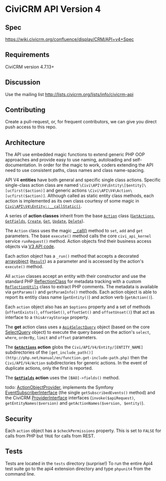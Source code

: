 CiviCRM API Version 4
=====================

Spec
----

https://wiki.civicrm.org/confluence/display/CRM/API+v4+Spec

Requirements
------------

CiviCRM version 4.7.13+

Discussion
----------

Use the mailing list http://lists.civicrm.org/lists/info/civicrm-api

Contributing
------------

Create a pull-request, or, for frequent contributors, we can give you direct push access to this repo.

Architecture
------------

The API use embedded magic functions to extend generic PHP OOP approaches and provide easy to use naming, autoloading and self-documentation.
In order for the magic to work, coders extending the API need to use consistent paths, class names and class name-spacing.

API V4 **entities** have both general and specific single class actions.
Specific single-class action class are named `\Civi\API\V4\Entity\[$entity]\[ucfirst($action)]`
and generic actions `\Civi\API\V4\Action\[ucfirst($action)]`.
Although called as static entity class methods, each action is implemented as its own class courtesy of some magic in
[`Civi\API\V4\Entity::__callStatic()`](Civi\API\V4\Entity.php).

A series of **action classes** inherit from the base
[`Action`](Civi/API/V4/Action.php) class
([`GetActions`](Civi/API/V4/Action/GetActions.php),
[`GetFields`](Civi/API/V4/Action/GetFields.php),
[`Create`](Civi/API/V4/Action/Create.php),
[`Get`](Civi/API/V4/Action/Get.php),
[`Update`](Civi/API/V4/Action/Update.php),
[`Delete`](Civi/API/V4/Action/Delete.php)).

The `Action` class uses the magic [__call()](http://php.net/manual/en/language.oop5.overloading.php#object.call) method to `set`, `add` and `get` parameters. The base `execute()` method calls the core `civi_api_kernel` service `runRequest()` method. Action objects find their business access objects via [V3 API code](https://github.com/civicrm/civicrm-core/blob/master/api/v3/utils.php#L381).

Each action object has a `_run()` method that accepts a decorated [arrayobject](http://php.net/manual/en/class.arrayobject.php) ([`Result`](Civi/API/Result.php)) as a parameter and is accessed by the action's `execute()` method.

All `action` classes accept an entity with their constructor and use the standard PHP [ReflectionClass](http://php.net/manual/en/class.reflectionclass.php)
for metadata tracking with a custom
[`ReflectionUtils`](Civi/API/V4/ReflectionUtils.php) class to extract PHP comments. The metadata is available via `getParams()` and `getParamInfo()` methods. Each action object is able to report its entitiy class name (`getEntity()`) and action verb (`getAction()`).

Each `action` object also has an `$options` property and a set of methods (`offsetExists()`, `offsetGet()`,  `offsetSet()` and `offsetUnset()`) that act as interface to a `thisArrayStorage` property.

The **get** action class uses a [`Api4SelectQuery`](Civi/API/Api4SelectQuery.php) object
(based on the core
[SelectQuery](https://github.com/civicrm/civicrm-core/blob/master/Civi/API/SelectQuery.php) object)
to execute the query based on the action's `select`, `where`, `orderBy`, `limit` and `offset` parameters.

The **[`GetActions`](Civi/API/V4/Action/GetActions.php) action** globs the
`Civi/API/V4/Entity/[ENTITY_NAME]` subdirectories of the
`[get_include_path()](http://php.net/manual/en/function.get-include-path.php)`
then the `Civi/API/V4/Action` subdirectories for generic actions. In the event
of duplicate actions, only the first is reported.

The **[`GetFields`](Civi/API/V4/Action/GetFields.php) action** uses the `[BAO]->fields()` method.

todo: [ActionObjectProvider](Civi/API/Provider/ActionObjectProvider.php),
  implements the
Symfony [EventSubscriberInterface](http://symfony.com/doc/current/components/event_dispatcher.html#using-event-subscribers)
(the single `getSubscribedEvents()` method) and
the CiviCRM [ProviderInterface](https://github.com/civicrm/civicrm-core/blob/master/Civi/API/Provider/ProviderInterface.php) interfaces
(`invoke($apiRequest)`, `getEntityNames($version)` and `getActionNames($version, $entity)`).

Security
--------

Each `action` object has a `$checkPermissions` property. This is set to `FALSE` for calls from PHP but `TRUE` for calls from REST.


Tests
-----

Tests are located in the `tests` directory (surprise!)
To run the entire Api4 test suite go to the api4 extension directory and type `phpunit4` from the command line.
